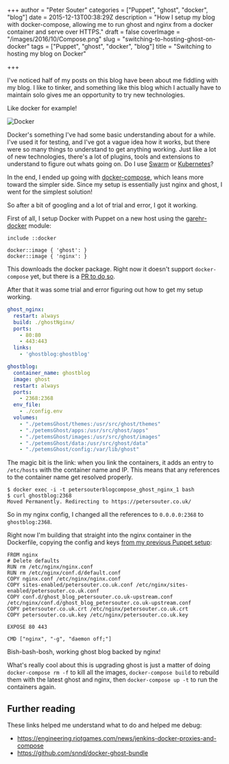+++
author = "Peter Souter"
categories = ["Puppet", "ghost", "docker", "blog"]
date = 2015-12-13T00:38:29Z
description = "How I setup my blog with docker-compose, allowing me to run ghost and nginx from a docker container and serve over HTTPS."
draft = false
coverImage = "/images/2016/10/Compose.png"
slug = "switching-to-hosting-ghost-on-docker"
tags = ["Puppet", "ghost", "docker", "blog"]
title = "Switching to hosting my blog on Docker"

+++

I've noticed half of my posts on this blog have been about me fiddling with my blog. I like to tinker, and something like this blog which I actually have to maintain solo gives me an opportunity to try new technologies.

Like docker for example!

![Docker](/images/2016/10/Engine.png)

Docker's something I've had some basic understanding about for a while. I've used it for testing, and I've got a vague idea how it works, but there were so many things to understand to get anything working. Just like a lot of new technologies, there's a lot of plugins, tools and extensions to understand to figure out whats going on. Do I use [Swarm](https://docs.docker.com/swarm/) or [Kubernetes](http://kubernetes.io/)?

In the end, I ended up going with
[docker-compose](https://docs.docker.com/compose/), which leans more toward the simpler side. Since my setup is essentially just nginx and ghost, I went for the simplest solution!

So after a bit of googling and a lot of trial and error, I got it working.

First of all, I setup Docker with Puppet on a new host using the [garehr-docker](https://github.com/garethr/garethr-docker) module:

```puppet
include ::docker

docker::image { 'ghost': }
docker::image { 'nginx': }
```

This downloads the docker package. Right now it doesn't support `docker-compose` yet, but there is a [PR to do so](https://github.com/garethr/garethr-docker/pull/385/files).

After that it was some trial and error figuring out how to get my setup working.

```yaml
ghost_nginx:
  restart: always
  build: ./ghostNginx/
  ports:
    - 80:80
    - 443:443
  links:
    - 'ghostblog:ghostblog'

ghostblog:
  container_name: ghostblog
  image: ghost
  restart: always
  ports:
    - 2368:2368
  env_file:
    - ./config.env
  volumes:
    - "./petemsGhost/themes:/usr/src/ghost/themes"
    - "./petemsGhost/apps:/usr/src/ghost/apps"
    - "./petemsGhost/images:/usr/src/ghost/images"
    - "./petemsGhost/data:/usr/src/ghost/data"
    - "./petemsGhost/config:/var/lib/ghost"
```

The magic bit is the link: when you link the containers, it adds an entry to `/etc/hosts` with the container name and IP. This means that any references to the container name get resolved properly.

```
$ docker exec -i -t petersouterblogcompose_ghost_nginx_1 bash
$ curl ghostblog:2368
Moved Permanently. Redirecting to https://petersouter.co.uk/
```

So in my nginx config, I changed all the references to `0.0.0.0:2368` to `ghostblog:2368`.

Right now I'm building that straight into the nginx container in the Dockerfile, copying the config and keys [from my previous Puppet setup](https://petersouter.co.uk/2015/02/27/migrating-ghost-blogs-with-puppet/):

```
FROM nginx
# Delete defaults
RUN rm /etc/nginx/nginx.conf
RUN rm /etc/nginx/conf.d/default.conf
COPY nginx.conf /etc/nginx/nginx.conf
COPY sites-enabled/petersouter.co.uk.conf /etc/nginx/sites-enabled/petersouter.co.uk.conf
COPY conf.d/ghost_blog_petersouter.co.uk-upstream.conf /etc/nginx/conf.d/ghost_blog_petersouter.co.uk-upstream.conf
COPY petersouter.co.uk.crt /etc/nginx/petersouter.co.uk.crt
COPY petersouter.co.uk.key /etc/nginx/petersouter.co.uk.key

EXPOSE 80 443

CMD ["nginx", "-g", "daemon off;"]
```

Bish-bash-bosh, working ghost blog backed by nginx!

What's really cool about this is upgrading ghost is just a matter of doing `docker-compose rm -f` to kill all the images, `docker-compose build` to rebuild them with the latest ghost and nginx, then `docker-compose up -t` to run the containers again.

## Further reading
These links helped me understand what to do and helped me debug:

* https://engineering.riotgames.com/news/jenkins-docker-proxies-and-compose
* https://github.com/snnd/docker-ghost-bundle
